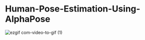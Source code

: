 # Human-Pose-Estimation-Using-AlphaPose

![ezgif com-video-to-gif (1)](https://user-images.githubusercontent.com/62059604/97795402-d1905280-1c2b-11eb-8d7f-f5e4bbf2122e.gif)
